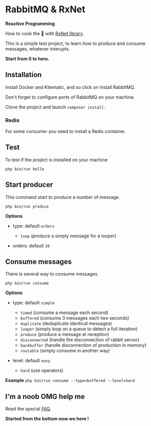 # RabbitMQ & RxNet

**Reactive Programming**

How to cook the :rabbit: with 
[RxNet library](https://github.com/Domraider/rxnet).

This is a simple test project, to learn how to produce and consume messages, 
whatever interupts.

**Start from 0 to hero.**

## Installation

Install Docker and Kitematic, and so click on install RabbitMQ.

Don't forget to configure ports of RabbitMQ on your machine.

Clone the project and launch `composer install`.

### Redis

For some consumer you need to install a Redis container.

## Test

To test if the project is installed on your machine

`php bin/run hello`

## Start producer

This command start to produce a number of message.

`php bin/run produce`

**Options**
- type: default `orders`
    - `loop` (produce a simply message for a looper)

- orders: default `20`

## Consume messages

There is several way to consume messages.

`php bin/run consume`

**Options**
- type: default `simple`
    - `timed` (consume a message each second)
    - `buffered` (consume 3 messages each two seconds)
    - `duplicate` (deduplicate identical messages)
    - `looper` (simply loop on a queue to detect a full iteration)
    - `produce` (produce a message at reception)
    - `disconnected` (handle the disconnection of rabbit servor)
    - `backbuffer` (handle disconnection of production in memory)
    - `routable` (simply consume in another way)
    
- level: default `easy`
    - `hard` (use operators)
    
**Example**
`php bin/run consume --type=buffered --level=hard`

## I'm a noob OMG help me

Read the special [FAQ](resources/doc/hello-im-noob.md).

**Started from the bottom now we here !**
